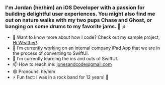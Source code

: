 ### I'm Jordan (he/him) an iOS Developer with a passion for building delightful user experiences. You might also find me out on nature walks with my two pups Chase and Ghost, or banging on some drums to my favorite jams. 👋 🎶

- 💌  Want to know more about how I code? Check out my sample project, [Hi Weather!](https://github.com/jonesandcode/hi-weather).
- 🔭  I’m currently working on an internal company iPad App that we are in the process of converting to SwiftUI.
- 🌱  I’m currently learning the ins and outs of SwiftUI.
- 📫  How to reach me: jonesandcode@gmail.com
- 😄  Pronouns: he/him
- ⚡   Fun fact: I was in a rock band for 12 years! 🎸
